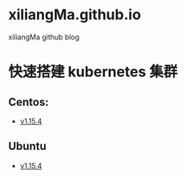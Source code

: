# xiliangMa.github.io
xiliangMa github blog


# 快速搭建 kubernetes 集群
   
## Centos:
   - [v1.15.4](https://github.com/xiliangMa/xiliangMa.github.io/blob/master/kubernetes/install/1.15.4/centos/v1.15.4.md)
   
## Ubuntu
   - [v1.15.4](https://github.com/xiliangMa/xiliangMa.github.io/blob/master/kubernetes/install/1.15.4/ubuntu/v1.15.4.md)
